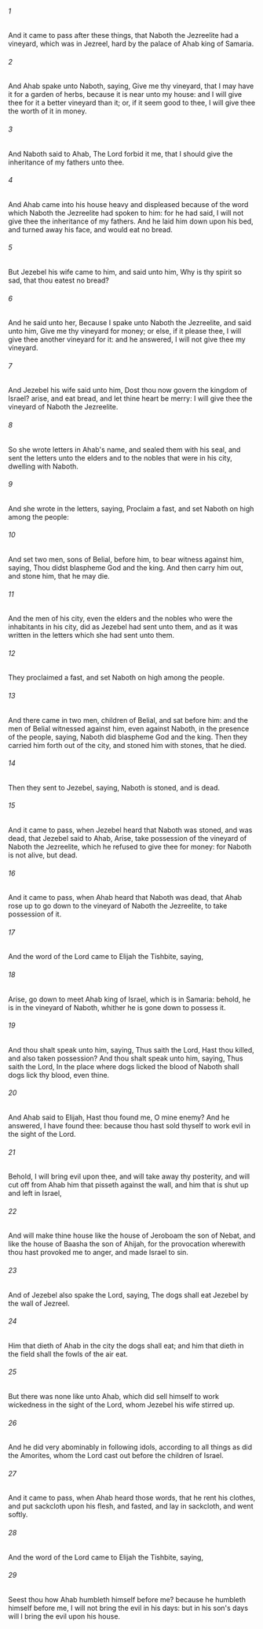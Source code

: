 ###### 1
And it came to pass after these things, that Naboth the Jezreelite had a vineyard, which was in Jezreel, hard by the palace of Ahab king of Samaria.

###### 2
And Ahab spake unto Naboth, saying, Give me thy vineyard, that I may have it for a garden of herbs, because it is near unto my house: and I will give thee for it a better vineyard than it; or, if it seem good to thee, I will give thee the worth of it in money.

###### 3
And Naboth said to Ahab, The Lord forbid it me, that I should give the inheritance of my fathers unto thee.

###### 4
And Ahab came into his house heavy and displeased because of the word which Naboth the Jezreelite had spoken to him: for he had said, I will not give thee the inheritance of my fathers. And he laid him down upon his bed, and turned away his face, and would eat no bread.

###### 5
But Jezebel his wife came to him, and said unto him, Why is thy spirit so sad, that thou eatest no bread?

###### 6
And he said unto her, Because I spake unto Naboth the Jezreelite, and said unto him, Give me thy vineyard for money; or else, if it please thee, I will give thee another vineyard for it: and he answered, I will not give thee my vineyard.

###### 7
And Jezebel his wife said unto him, Dost thou now govern the kingdom of Israel? arise, and eat bread, and let thine heart be merry: I will give thee the vineyard of Naboth the Jezreelite.

###### 8
So she wrote letters in Ahab's name, and sealed them with his seal, and sent the letters unto the elders and to the nobles that were in his city, dwelling with Naboth.

###### 9
And she wrote in the letters, saying, Proclaim a fast, and set Naboth on high among the people:

###### 10
And set two men, sons of Belial, before him, to bear witness against him, saying, Thou didst blaspheme God and the king. And then carry him out, and stone him, that he may die.

###### 11
And the men of his city, even the elders and the nobles who were the inhabitants in his city, did as Jezebel had sent unto them, and as it was written in the letters which she had sent unto them.

###### 12
They proclaimed a fast, and set Naboth on high among the people.

###### 13
And there came in two men, children of Belial, and sat before him: and the men of Belial witnessed against him, even against Naboth, in the presence of the people, saying, Naboth did blaspheme God and the king. Then they carried him forth out of the city, and stoned him with stones, that he died.

###### 14
Then they sent to Jezebel, saying, Naboth is stoned, and is dead.

###### 15
And it came to pass, when Jezebel heard that Naboth was stoned, and was dead, that Jezebel said to Ahab, Arise, take possession of the vineyard of Naboth the Jezreelite, which he refused to give thee for money: for Naboth is not alive, but dead.

###### 16
And it came to pass, when Ahab heard that Naboth was dead, that Ahab rose up to go down to the vineyard of Naboth the Jezreelite, to take possession of it.

###### 17
And the word of the Lord came to Elijah the Tishbite, saying,

###### 18
Arise, go down to meet Ahab king of Israel, which is in Samaria: behold, he is in the vineyard of Naboth, whither he is gone down to possess it.

###### 19
And thou shalt speak unto him, saying, Thus saith the Lord, Hast thou killed, and also taken possession? And thou shalt speak unto him, saying, Thus saith the Lord, In the place where dogs licked the blood of Naboth shall dogs lick thy blood, even thine.

###### 20
And Ahab said to Elijah, Hast thou found me, O mine enemy? And he answered, I have found thee: because thou hast sold thyself to work evil in the sight of the Lord.

###### 21
Behold, I will bring evil upon thee, and will take away thy posterity, and will cut off from Ahab him that pisseth against the wall, and him that is shut up and left in Israel,

###### 22
And will make thine house like the house of Jeroboam the son of Nebat, and like the house of Baasha the son of Ahijah, for the provocation wherewith thou hast provoked me to anger, and made Israel to sin.

###### 23
And of Jezebel also spake the Lord, saying, The dogs shall eat Jezebel by the wall of Jezreel.

###### 24
Him that dieth of Ahab in the city the dogs shall eat; and him that dieth in the field shall the fowls of the air eat.

###### 25
But there was none like unto Ahab, which did sell himself to work wickedness in the sight of the Lord, whom Jezebel his wife stirred up.

###### 26
And he did very abominably in following idols, according to all things as did the Amorites, whom the Lord cast out before the children of Israel.

###### 27
And it came to pass, when Ahab heard those words, that he rent his clothes, and put sackcloth upon his flesh, and fasted, and lay in sackcloth, and went softly.

###### 28
And the word of the Lord came to Elijah the Tishbite, saying,

###### 29
Seest thou how Ahab humbleth himself before me? because he humbleth himself before me, I will not bring the evil in his days: but in his son's days will I bring the evil upon his house.

